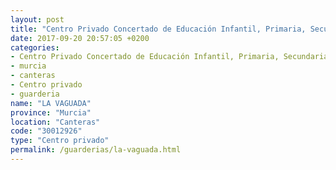 ```yaml
---
layout: post
title: "Centro Privado Concertado de Educación Infantil, Primaria, Secundaria y Educación Especial LA VAGUADA"
date: 2017-09-20 20:57:05 +0200
categories:
- Centro Privado Concertado de Educación Infantil, Primaria, Secundaria y Educación Especial
- murcia
- canteras
- Centro privado
- guarderia
name: "LA VAGUADA"
province: "Murcia"
location: "Canteras"
code: "30012926"
type: "Centro privado"
permalink: /guarderias/la-vaguada.html
---
```

